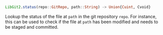 ```julia
LibGit2.status(repo::GitRepo, path::String) -> Union{Cuint, Cvoid}
```

Lookup the status of the file at `path` in the git repository `repo`. For instance, this can be used to check if the file at `path` has been modified and needs to be staged and committed.
